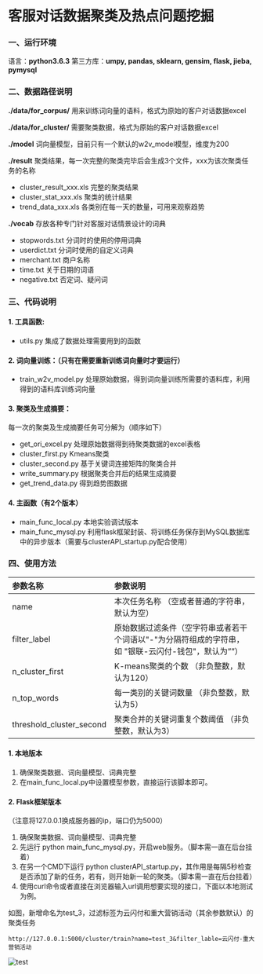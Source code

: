 #  客服对话数据聚类及热点问题挖掘  

### 一、运行环境
语言：**python3.6.3**
第三方库：**umpy, pandas, sklearn, gensim, flask, jieba, pymysql**  

### 二、数据路径说明
**./data/for_corpus/** 用来训练词向量的语料，格式为原始的客户对话数据excel



**./data/for_cluster/** 需要聚类数据，格式为原始的客户对话数据excel



**./model** 词向量模型，目前只有一个默认的w2v_model模型，维度为200



**./result** 聚类结果，每一次完整的聚类完毕后会生成3个文件，xxx为该次聚类任务的名称
* cluster_result_xxx.xls 完整的聚类结果
* cluster_stat_xxx.xls 聚类的统计结果
* trend_data_xxx.xls 各类别在每一天的数量，可用来观察趋势




**./vocab** 存放各种专门针对客服对话情景设计的词典

* stopwords.txt 分词时的使用的停用词典
* userdict.txt 分词时使用的自定义词典
* merchant.txt 商户名称
* time.txt 关于日期的词语
* negative.txt 否定词、疑问词





### 三、代码说明

#### 1. 工具函数:
* utils.py 集成了数据处理需要用到的函数




#### 2. 词向量训练：（只有在需要重新训练词向量时才要运行）

* train_w2v_model.py 处理原始数据，得到词向量训练所需要的语料库，利用得到的语料库训练词向量




#### 3. 聚类及生成摘要：

每一次的聚类及生成摘要任务可分解为（顺序如下）

* get_ori_excel.py  处理原始数据得到待聚类数据的excel表格
* cluster_first.py  Kmeans聚类
* cluster_second.py  基于关键词连接矩阵的聚类合并
* write_summary.py  根据聚类合并后的结果生成摘要
* get_trend_data.py  得到趋势图数据




#### 4. 主函数（有2个版本）

* main_func_local.py 本地实验调试版本 
* main_func_mysql.py 利用flask框架封装、将训练任务保存到MySQL数据库中的异步版本（需要与clusterAPI_startup.py配合使用）



### 四、使用方法

| 参数名称                     | 参数说明                                     |
| :----------------------- | :--------------------------------------- |
| name                     | 本次任务名称 （空或者普通的字符串，默认为空）                  |
| filter_label             | 原始数据过滤条件（空字符串或者若干个词语以"-"为分隔符组成的字符串，如 "银联-云闪付-钱包"，默认为””） |
| n_cluster_first          | K-means聚类的个数 （非负整数，默认为120）               |
| n_top_words              | 每一类别的关键词数量  （非负整数，默认为5）                  |
| threshold_cluster_second | 聚类合并的关键词重复个数阈值  （非负整数，默认为3）              |

#### 1. 本地版本

1. 确保聚类数据、词向量模型、词典完整
2. 在main_func_local.py中设置模型参数，直接运行该脚本即可。




#### 2. Flask框架版本

（注意将127.0.0.1换成服务器的ip，端口仍为5000）

1. 确保聚类数据、词向量模型、词典完整
2. 先运行 python main_func_mysql.py，开启web服务。（脚本需一直在后台挂着）
3. 在另一个CMD下运行 python clusterAPI_startup.py，其作用是每隔5秒检查是否添加了新的任务，若有，则开始新一轮的聚类。（脚本需一直在后台挂着）
4. 使用curl命令或者直接在浏览器输入url调用想要实现的接口，下面以本地测试为例。




如图，新增命名为test_3，过滤标签为云闪付和重大营销活动（其余参数默认）的聚类任务

```http://127.0.0.1:5000/cluster/train?name=test_3&filter_lable=云闪付-重大营销活动```

![test](https://github.com/Mathstao/Chat-Cluster/tree/master/pic_for_md/1.jpg)

